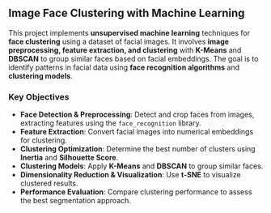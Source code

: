 ## Image Face Clustering with Machine Learning

This project implements **unsupervised machine learning** techniques for **face clustering** using a dataset of facial images. It involves **image preprocessing, feature extraction, and clustering** with **K-Means** and **DBSCAN** to group similar faces based on facial embeddings. The goal is to identify patterns in facial data using **face recognition algorithms** and **clustering models**.
&nbsp; 
### Key Objectives
- **Face Detection & Preprocessing**: Detect and crop faces from images, extracting features using the `face_recognition` library.
- **Feature Extraction**: Convert facial images into numerical embeddings for clustering.
- **Clustering Optimization**: Determine the best number of clusters using **Inertia** and **Silhouette Score**.
- **Clustering Models**: Apply **K-Means** and **DBSCAN** to group similar faces.
- **Dimensionality Reduction & Visualization**: Use **t-SNE** to visualize clustered results.
- **Performance Evaluation**: Compare clustering performance to assess the best segmentation approach.

